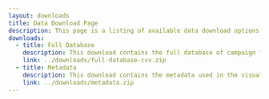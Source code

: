 ```yaml
---
layout: downloads
title: Data Download Page
description: This page is a listing of available data download options.
downloads:
  - title: Full Database
    description: This download contains the full database of campaign finance law collected by CFI, in CSV format.
    link: ../downloads/full-database-csv.zip
  - title: Metadata
    description: This download contains the metadata used in the visualization interface.
    link: ../downloads/metadata.zip
---
```

